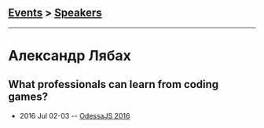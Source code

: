 ## [Events](../README.md) > [Speakers](../speakers.md)
---

# Александр Лябах

## What professionals can learn from coding games?
- 2016 Jul 02-03 -- [OdessaJS 2016](https://youtu.be/00_UFw0elIY)    
